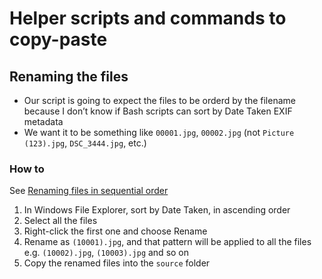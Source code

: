 # Helper scripts and commands to copy-paste

## Renaming the files

- Our script is going to expect the files to be orderd by the filename because I don’t know if Bash scripts can sort by Date Taken EXIF metadata
- We want it to be something like `00001.jpg`, `00002.jpg` (not `Picture (123).jpg`, `DSC_3444.jpg`, etc.)

### How to

See [Renaming files in sequential order](https://answers.microsoft.com/en-us/windows/forum/all/renaming-files-in-sequential-order/c8ebbb03-1ba5-4441-9979-b1a5b38bdc23)

1. In Windows File Explorer, sort by Date Taken, in ascending order
2. Select all the files
3. Right-click the first one and choose Rename
4. Rename as `(10001).jpg`, and that pattern will be applied to all the files e.g. `(10002).jpg`, `(10003).jpg` and so on
5. Copy the renamed files into the `source` folder
